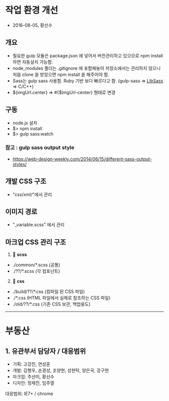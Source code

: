 # 작업 환경 개선
- 2016-08-05, 황선수

## 개요
- 필요한 gulp 모듈은 package.json 에 넣어서 버전관리하고 있으므로 npm install 하면 자동설치 가능함.
- node_modules 폴더는 .gitignore 에 포함해놓아 저장소에서는 관리하지 않으니 처음 clone 을 받았으면 npm install 을 해주어야 함.
- Sass는 gulp sass 사용함. Ruby 기반 보다 빠르다고 함. (gulp-sass => <a href="https://github.com/sass/libsass" target="_blank">LibSass</a> => C/C++)
- ${imgUrl.center} => #{$imgUrl-center} 형태로 변경

## 구동
- node.js 설치
- $> npm install
- $> gulp sass:watch

### 참고 : gulp sass output style
- https://web-design-weekly.com/2014/06/15/different-sass-output-styles/

## 개발 CSS 구조
- "css/xml/"에서 관리

## 이미지 경로
- "_variable.scss" 에서 관리

## 마크업 CSS 관리 구조

  1. :file_folder: **scss**
   * ./common/*.scss (공통)
   * ./??/*.scss (각 컴포넌트)
  2. :file_folder: **css**
   * ./build/??/*.css (컴파일 된 CSS 파일)
   * ./*.css (HTML 파일에서 실제로 참조하는 CSS 파일)
   * ./old/??/*.css (기존 CSS 보관, 백업용도)

----

# 부동산

## 1. 유관부서 담당자 / 대응범위

- 기획: 고강진, 연성훈
- 개발: 김형우, 손경성, 조양현, 성현탁, 양은국, 강구현
- 마크업: 주선미, 황선수
- 디자인: 정재진, 임주열

대응범위: IE7+ / chrome
